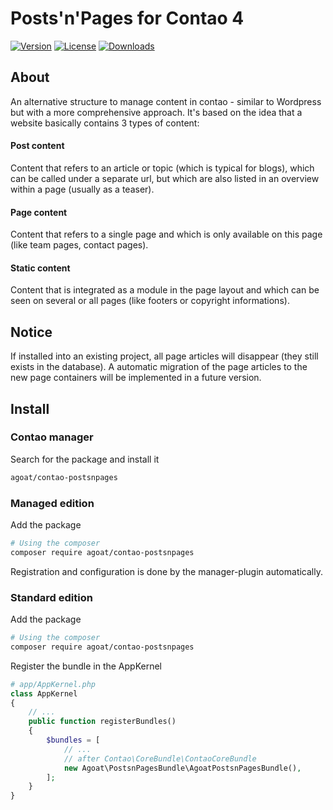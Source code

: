 # Posts'n'Pages for Contao 4

[![Version](https://img.shields.io/packagist/v/agoat/contao-postsnpages.svg?style=flat-square)](http://packagist.org/packages/agoat/contao-postsnpages)
[![License](https://img.shields.io/packagist/l/agoat/contao-postsnpages.svg?style=flat-square)](http://packagist.org/packages/agoat/contao-postsnpages)
[![Downloads](https://img.shields.io/packagist/dt/agoat/contao-postsnpages.svg?style=flat-square)](http://packagist.org/packages/agoat/contao-postsnpages)

## About
An alternative structure to manage content in contao - similar to Wordpress but with a more comprehensive approach. It's based on the idea that a website basically contains 3 types of content:

#### Post content
Content that refers to an article or topic (which is typical for blogs), which can be called under a separate url, but which are also listed in an overview within a page (usually as a teaser).

#### Page content
Content that refers to a single page and which is only available on this page (like team pages, contact pages).

#### Static content
Content that is integrated as a module in the page layout and which can be seen on several or all pages (like footers or copyright informations).


## Notice
If installed into an existing project, all page articles will disappear (they still exists in the database). A automatic migration of   the page articles to the new page containers will be implemented in a future version.

## Install
### Contao manager
Search for the package and install it
```bash
agoat/contao-postsnpages
```

### Managed edition
Add the package
```bash
# Using the composer
composer require agoat/contao-postsnpages
```
Registration and configuration is done by the manager-plugin automatically.

### Standard edition
Add the package
```bash
# Using the composer
composer require agoat/contao-postsnpages
```
Register the bundle in the AppKernel
```php
# app/AppKernel.php
class AppKernel
{
    // ...
    public function registerBundles()
    {
        $bundles = [
            // ...
            // after Contao\CoreBundle\ContaoCoreBundle
            new Agoat\PostsnPagesBundle\AgoatPostsnPagesBundle(),
        ];
    }
}
```
